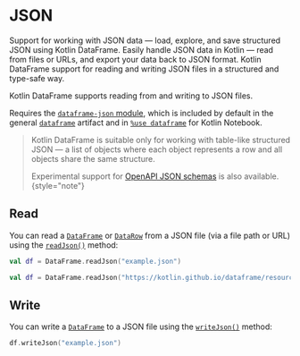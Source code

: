 # JSON

<web-summary>
Support for working with JSON data — load, explore, and save structured JSON using Kotlin DataFrame.
</web-summary>

<card-summary>
Easily handle JSON data in Kotlin — read from files or URLs, and export your data back to JSON format.
</card-summary>

<link-summary>
Kotlin DataFrame support for reading and writing JSON files in a structured and type-safe way.
</link-summary>

Kotlin DataFrame supports reading from and writing to JSON files.

Requires the [`dataframe-json` module](Modules.md#dataframe-json), 
which is included by default in the general [`dataframe`](Modules.md#dataframe-general) 
artifact and in [`%use dataframe`](gettingStartedKotlinNotebook.md#integrate-kotlin-dataframe) 
for Kotlin Notebook.

> Kotlin DataFrame is suitable only for working with table-like structured JSON — 
> a list of objects where each object represents a row and all objects share the same structure.
>
> Experimental support for [OpenAPI JSON schemas](OpenAPI.md) is also available.  
> {style="note"}

## Read

You can read a [`DataFrame`](DataFrame.md) or [`DataRow`](DataRow.md) 
from a JSON file (via a file path or URL) using the [`readJson()`](read.md#read-from-json) method:

```kotlin
val df = DataFrame.readJson("example.json")
```

```kotlin
val df = DataFrame.readJson("https://kotlin.github.io/dataframe/resources/example.json")
```

## Write

You can write a [`DataFrame`](DataFrame.md) to a JSON file using the [`writeJson()`](write.md#writing-to-json) method:

```kotlin
df.writeJson("example.json")
```
